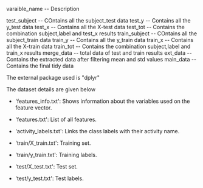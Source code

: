 varaible_name  --    Description


test_subject   --    COntains all the subject_test data
test_y         --    Contains all the y_test data
test_x         --    Contains all the X-test data
test_tot       --    Contains the combination subject,label and test_x results
train_subject  --    COntains all the subject_train data
train_y        --    Contains all the y_train data
train_x        --    Contains all the X-train data
train_tot      --    Contains the combination subject,label and train_x results
merge_data     --    total data of test and train results
ext_data       --    Contains the extracted data after filtering mean and std values
main_data      --    Contains the final tidy data

The external package used is "dplyr"

The dataset details are given below

- 'features_info.txt': Shows information about the variables used on the feature vector.

- 'features.txt': List of all features.

- 'activity_labels.txt': Links the class labels with their activity name.

- 'train/X_train.txt': Training set.

- 'train/y_train.txt': Training labels.

- 'test/X_test.txt': Test set.

- 'test/y_test.txt': Test labels.

